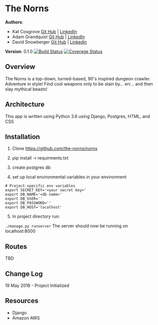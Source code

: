 # The Norns

**Authors**: 
- Kat Cosgrove [Git Hub](https://github.com/katcosgrove) | [LinkedIn](https://www.linkedin.com/in/katcosgrove/)
- Adam Grandquist [Git Hub](https://github.com/grandquista) | [LinkedIn](https://www.linkedin.com/in/grandquista/)
- David Snowberger [Git Hub](https://github.com/dsnowb) | [Linkedin](https://www.linkedin.com/in/dsnowberger)

**Version**: 0.1.0
[![Build Status](https://travis-ci.org/the-norns/norns.svg?branch=master)](https://travis-ci.org/the-norns/norns)
[![Coverage Status](https://coveralls.io/repos/github/the-norns/norns/badge.svg?branch=master)](https://coveralls.io/github/the-norns/norns?branch=master)

## Overview
The Norns is a top-down, turned-based, 90's inspired dungeon crawler. Adventure in style! Find cool weapons only to be slain by... err... and then slay mythical beasts!

## Architecture
This app is written using Python 3.6 using Django, Postgres, HTML, and CSS

## Installation

1. Clone https://github.com/the-norns/norns

2. pip install -r requirments.txt

3. create postgres db

4. set up local environmental variables in your environment

```
# Project-specific env variables
export SECRET_KEY='<your secret key>'
export DB_NAME='<db name>'
export DB_USER=''
export DB_PASSWORD=''
export DB_HOST='localhost'
```

5. In project directory run:

`./manage.py runserver` The server should now be running on localhost:8000

## Routes

TBD

## Change Log
19 May 2018 - Project Initialized

## Resources
- Django
- Amazon AWS
